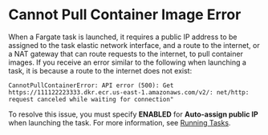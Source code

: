 # Cannot Pull Container Image Error<a name="task_cannot_pull_image"></a>

When a Fargate task is launched, it requires a public IP address to be assigned to the task elastic network interface, and a route to the internet, or a NAT gateway that can route requests to the internet, to pull container images\. If you receive an error similar to the following when launching a task, it is because a route to the internet does not exist:

```
CannotPullContainerError: API error (500): Get https://111122223333.dkr.ecr.us-east-1.amazonaws.com/v2/: net/http: request canceled while waiting for connection"
```

To resolve this issue, you must specify **ENABLED** for **Auto\-assign public IP** when launching the task\. For more information, see [Running Tasks](ecs_run_task.md)\.